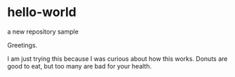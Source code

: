 # hello-world
a new repository sample

Greetings.

I am just trying this because I was curious about how this works.
Donuts are good to eat, but too many are bad for your health.
